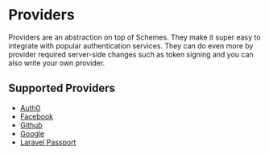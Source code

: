 # Providers

Providers are an abstraction on top of Schemes.
They make it super easy to integrate with popular authentication services. They can do even more by provider required server-side changes such as token signing and you can also write your own provider.

## Supported Providers

- [Auth0](../providers/auth0.md)
- [Facebook](../providers/facebook.md)
- [Github](../providers/github.md)
- [Google](../providers/google.md)
- [Laravel Passport](../providers/laravel-passport.md)
